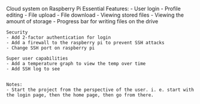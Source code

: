 Cloud system on Raspberry Pi
    Essential Features:
    - User login
    - Profile editing
    - File upload
    - File download
    - Viewing stored files
    - Viewing the amount of storage
    - Progress bar for writing files on the drive
    
    Security
    - Add 2-factor authentication for login
    - Add a firewall to the raspberry pi to prevent SSH attacks
    - Change SSH port on raspberry pi

    Super user capabilities
    - Add a temperature graph to view the temp over time
    - Add SSH log to see


    Notes:
    - Start the project from the perspective of the user. i. e. start with the login page, then the home page, then go from there.